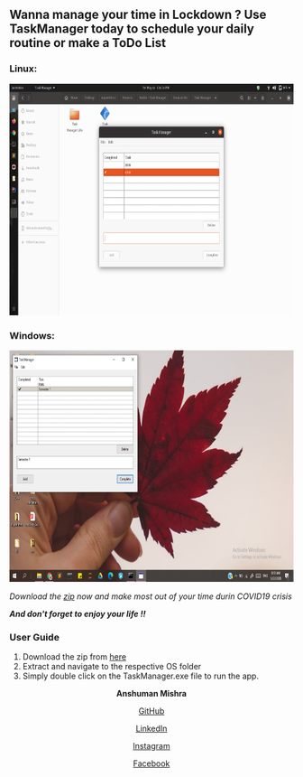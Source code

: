 ## Wanna manage your time in Lockdown ? Use TaskManager today to schedule your daily routine or make a ToDo List
### Linux: 
<img src="src/ubuntu.png" style="width:1028px;height:410px;">

### Windows:
<img src="src/windows.png" style="width:1028px;height:410px;">

<I>Download the [zip](https://github.com/shivanshuman021/TaskManager/archive/master.zip) now and make most out of your time durin COVID19 crisis </I>

<I><B>And don't forget to enjoy your life !! </B></I>

### User Guide
  1. Download the zip from [here](https://github.com/shivanshuman021/TaskManager/archive/master.zip) 
  2. Extract and navigate to the respective OS folder 
  3. Simply double click on the TaskManager.exe file to run the app.
  
<div>
<center><B>Anshuman Mishra</B>
  
[GitHub](www.github.com/shivanshuman021)

[LinkedIn](https://www.linkedin.com/in/anshuman-mishra-89b014195)

[Instagram](www.instagram.com/kanpuriyanawab)

[Facebook](https://www.facebook.com/profile.php?id=100027935993418)

</center>
</div>
